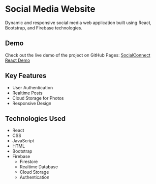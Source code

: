 # Social Media Website

Dynamic and responsive social media web application built using React, Bootstrap, and Firebase technologies.

## Demo

Check out the live demo of the project on GitHub Pages: [SocialConnect React Demo](https://your-username.github.io/socialconnect-react/)

## Key Features

- User Authentication
- Realtime Posts
- Cloud Storage for Photos
- Responsive Design
  
## Technologies Used

- React
- CSS
- JavaScript
- HTML
- Bootstrap
- Firebase
  - Firestore
  - Realtime Database
  - Cloud Storage
  - Authentication
